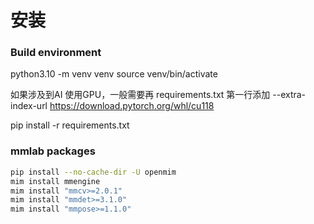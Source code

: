 
# 安装
### Build environment
python3.10 -m venv venv
source venv/bin/activate

如果涉及到AI 使用GPU，一般需要再 requirements.txt 第一行添加 
--extra-index-url https://download.pytorch.org/whl/cu118

pip install -r requirements.txt 

### mmlab packages
```bash
pip install --no-cache-dir -U openmim 
mim install mmengine 
mim install "mmcv>=2.0.1" 
mim install "mmdet>=3.1.0" 
mim install "mmpose>=1.1.0" 
```

